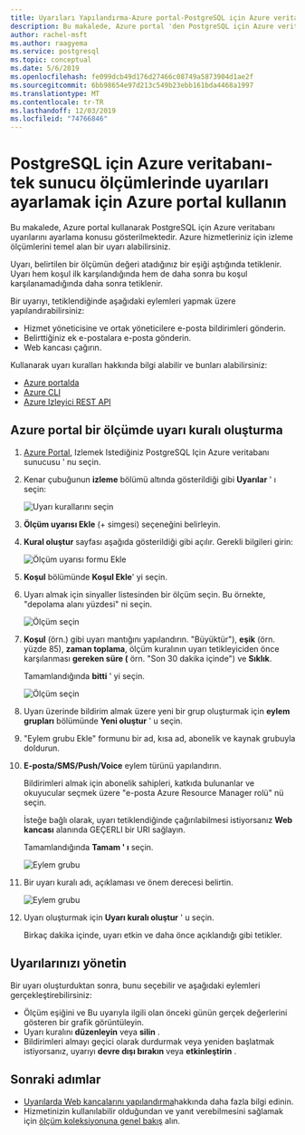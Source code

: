 ```yaml
---
title: Uyarıları Yapılandırma-Azure portal-PostgreSQL için Azure veritabanı-tek sunucu
description: Bu makalede, Azure portal 'den PostgreSQL için Azure veritabanı-tek sunucu için ölçüm uyarılarını yapılandırma ve erişme açıklanır.
author: rachel-msft
ms.author: raagyema
ms.service: postgresql
ms.topic: conceptual
ms.date: 5/6/2019
ms.openlocfilehash: fe099dcb49d176d27466c08749a5873904d1ae2f
ms.sourcegitcommit: 6bb98654e97d213c549b23ebb161bda4468a1997
ms.translationtype: MT
ms.contentlocale: tr-TR
ms.lasthandoff: 12/03/2019
ms.locfileid: "74766846"
---
```

# <a name="use-the-azure-portal-to-set-up-alerts-on-metrics-for-azure-database-for-postgresql---single-server"></a>PostgreSQL için Azure veritabanı-tek sunucu ölçümlerinde uyarıları ayarlamak için Azure portal kullanın

Bu makalede, Azure portal kullanarak PostgreSQL için Azure veritabanı uyarılarını ayarlama konusu gösterilmektedir. Azure hizmetleriniz için izleme ölçümlerini temel alan bir uyarı alabilirsiniz.

Uyarı, belirtilen bir ölçümün değeri atadığınız bir eşiği aştığında tetiklenir. Uyarı hem koşul ilk karşılandığında hem de daha sonra bu koşul karşılanamadığında daha sonra tetiklenir. 

Bir uyarıyı, tetiklendiğinde aşağıdaki eylemleri yapmak üzere yapılandırabilirsiniz:
* Hizmet yöneticisine ve ortak yöneticilere e-posta bildirimleri gönderin.
* Belirttiğiniz ek e-postalara e-posta gönderin.
* Web kancası çağırın.

Kullanarak uyarı kuralları hakkında bilgi alabilir ve bunları alabilirsiniz:
* [Azure portalda](../azure-monitor/platform/alerts-metric.md#create-with-azure-portal)
* [Azure CLI](../azure-monitor/platform/alerts-metric.md#with-azure-cli)
* [Azure Izleyici REST API](https://docs.microsoft.com/rest/api/monitor/metricalerts)

## <a name="create-an-alert-rule-on-a-metric-from-the-azure-portal"></a>Azure portal bir ölçümde uyarı kuralı oluşturma
1. [Azure Portal](https://portal.azure.com/), Izlemek Istediğiniz PostgreSQL Için Azure veritabanı sunucusu ' nu seçin.

2. Kenar çubuğunun **izleme** bölümü altında gösterildiği gibi **Uyarılar** ' ı seçin:

   ![Uyarı kurallarını seçin](./media/howto-alert-on-metric/2-alert-rules.png)

3. **Ölçüm uyarısı Ekle** (+ simgesi) seçeneğini belirleyin.

4. **Kural oluştur** sayfası aşağıda gösterildiği gibi açılır. Gerekli bilgileri girin:

   ![Ölçüm uyarısı formu Ekle](./media/howto-alert-on-metric/4-add-rule-form.png)

5. **Koşul** bölümünde **Koşul Ekle**' yi seçin.

6. Uyarı almak için sinyaller listesinden bir ölçüm seçin. Bu örnekte, "depolama alanı yüzdesi" ni seçin.
   
   ![Ölçüm seçin](./media/howto-alert-on-metric/6-configure-signal-logic.png)

7. **Koşul** (örn.) gibi uyarı mantığını yapılandırın. "Büyüktür"), **eşik** (örn. yüzde 85), **zaman toplama**, ölçüm kuralının uyarı tetikleyiciden önce karşılanması **gereken süre (** örn. "Son 30 dakika içinde") ve **Sıklık**.
   
   Tamamlandığında **bitti** ' yi seçin.

   ![Ölçüm seçin](./media/howto-alert-on-metric/7-set-threshold-time.png)

8. Uyarı üzerinde bildirim almak üzere yeni bir grup oluşturmak için **eylem grupları** bölümünde **Yeni oluştur** ' u seçin.

9. "Eylem grubu Ekle" formunu bir ad, kısa ad, abonelik ve kaynak grubuyla doldurun.

10. **E-posta/SMS/Push/Voice** eylem türünü yapılandırın.
    
    Bildirimleri almak için abonelik sahipleri, katkıda bulunanlar ve okuyucular seçmek üzere "e-posta Azure Resource Manager rolü" nü seçin.
   
    İsteğe bağlı olarak, uyarı tetiklendiğinde çağırılabilmesi istiyorsanız **Web kancası** alanında GEÇERLI bir URI sağlayın.

    Tamamlandığında **Tamam ' ı** seçin.

    ![Eylem grubu](./media/howto-alert-on-metric/10-action-group-type.png)

11. Bir uyarı kuralı adı, açıklaması ve önem derecesi belirtin.

    ![Eylem grubu](./media/howto-alert-on-metric/11-name-description-severity.png) 

12. Uyarı oluşturmak için **Uyarı kuralı oluştur** ' u seçin.

    Birkaç dakika içinde, uyarı etkin ve daha önce açıklandığı gibi tetikler.

## <a name="manage-your-alerts"></a>Uyarılarınızı yönetin
Bir uyarı oluşturduktan sonra, bunu seçebilir ve aşağıdaki eylemleri gerçekleştirebilirsiniz:

* Ölçüm eşiğini ve Bu uyarıyla ilgili olan önceki günün gerçek değerlerini gösteren bir grafik görüntüleyin.
* Uyarı kuralını **düzenleyin** veya **silin** .
* Bildirimleri almayı geçici olarak durdurmak veya yeniden başlatmak istiyorsanız, uyarıyı **devre dışı bırakın** veya **etkinleştirin** .

## <a name="next-steps"></a>Sonraki adımlar
* [Uyarılarda Web kancalarını yapılandırma](../azure-monitor/platform/alerts-webhooks.md)hakkında daha fazla bilgi edinin.
* Hizmetinizin kullanılabilir olduğundan ve yanıt verebilmesini sağlamak için [ölçüm koleksiyonuna genel bakış](../monitoring-and-diagnostics/insights-how-to-customize-monitoring.md) alın.
